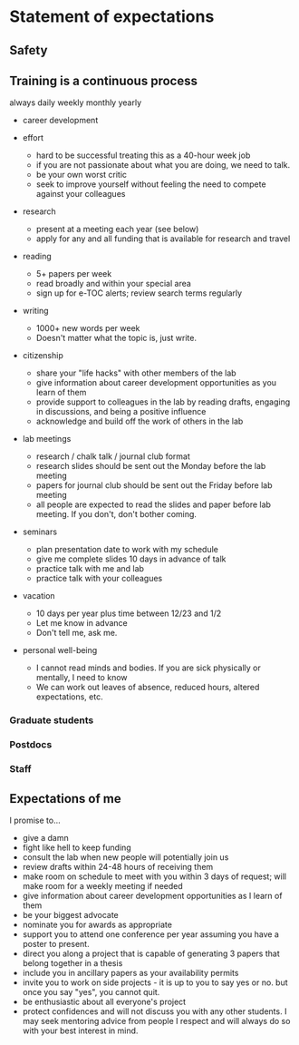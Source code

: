 # Statement of expectations

## Safety

## Training is a continuous process

always
daily
weekly
monthly
yearly

* career development

* effort
  * hard to be successful treating this as a 40-hour week job
  * if you are not passionate about what you are doing, we need to talk.
  * be your own worst critic
  * seek to improve yourself without feeling the need to compete against your colleagues

* research
  * present at a meeting each year (see below)
  * apply for any and all funding that is available for research and travel


* reading
  * 5+ papers per week
  * read broadly and within your special area
  * sign up for e-TOC alerts; review search terms regularly


* writing
  * 1000+ new words per week
  * Doesn't matter what the topic is, just write.


* citizenship
  * share your "life hacks" with other members of the lab
  * give information about career development opportunities as you learn of them
  * provide support to colleagues in the lab by reading drafts, engaging in discussions, and being a positive influence
  * acknowledge and build off the work of others in the lab


* lab meetings
  * research / chalk talk / journal club format
  * research slides should be sent out the Monday before the lab meeting
  * papers for journal club should be sent out the Friday before lab meeting
  * all people are expected to read the slides and paper before lab meeting. If you don't, don't bother coming.


* seminars
  * plan presentation date to work with my schedule
  * give me complete slides 10 days in advance of talk
  * practice talk with me and lab
  * practice talk with your colleagues


* vacation
  * 10 days per year plus time between 12/23 and 1/2
  * Let me know in advance
  * Don't tell me, ask me.


* personal well-being
  * I cannot read minds and bodies. If you are sick physically or mentally, I need to know
  * We can work out leaves of absence, reduced hours, altered expectations, etc.




### Graduate students



### Postdocs



### Staff




## Expectations of me

I promise to...
* give a damn
* fight like hell to keep funding
* consult the lab when new people will potentially join us
* review drafts within 24-48 hours of receiving them
* make room on schedule to meet with you within 3 days of request; will make room for a weekly meeting if needed
* give information about career development opportunities as I learn of them
* be your biggest advocate
* nominate you for awards as appropriate
* support you to attend one conference per year assuming you have a poster to present.
* direct you along a project that is capable of generating 3 papers that belong together in a thesis
* include you in ancillary papers as your availability permits
* invite you to work on side projects - it is up to you to say yes or no. but once you say "yes", you cannot quit.
* be enthusiastic about all everyone's project
* protect confidences and will not discuss you with any other students. I may seek mentoring advice from people I respect and will always do so with your best interest in mind.
